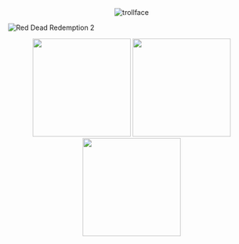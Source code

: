 ## 

<p align="center">
  <img src="https://komarev.com/ghpvc/?username=usslh&label=trollface&color=c8c3bd" alt="trollface" />
</p>

![Red Dead Redemption 2](https://github.com/user-attachments/assets/324b14e7-b9e6-4519-a4c5-3654a90ea8dc)


<p align="center">
  <img src=https://64.media.tumblr.com/34974ad24299e1f259f233c554de70da/4160be3cc2b84620-bd/s540x810/8c484d1fdff0e9ce0db8d1f5666cf2b1f659c4fb.gifv width="200" style="margin:0; padding:0; display:inline-block;">
  <img src=(https://github.com/user-attachments/assets/324b14e7-b9e6-4519-a4c5-3654a90ea8dc) width="200" style="margin:0; padding:0; display:inline-block;">
  <img src="https://ссылка_на_третью_картинку" width="200" style="margin:0; padding:0; display:inline-block;">
</p>


